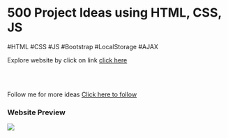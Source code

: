 <h1>500 Project Ideas using HTML, CSS, JS</h1>
<p>#HTML #CSS #JS #Bootstrap #LocalStorage #AJAX</p>

<p>Explore website by click on link <a href="https://prathameshvattamwar.github.io/projects">click here</a></p>
<br><br>
<p>Follow me for more ideas <a href="https://github.com/prathameshvattamwar">Click here to follow</a></p>

<h3>Website Preview</h3>
<img src="https://i.imgur.com/fd6vjMT.png"/>
